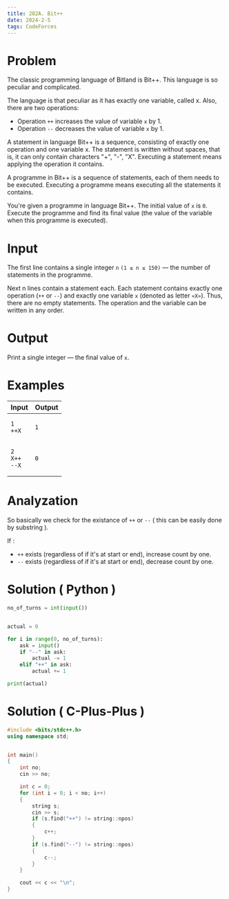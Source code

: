 ```yaml
---
title: 282A. Bit++
date: 2024-2-5
tags: CodeForces
---
```


# Problem

The classic programming language of Bitland is Bit++. This language is so peculiar and complicated.

The language is that peculiar as it has exactly one variable, called x. Also, there are two operations:

*    Operation `++` increases the value of variable `x` by 1.
*    Operation `--` decreases the value of variable `x` by 1. 

A statement in language Bit++ is a sequence, consisting of exactly one operation and one variable x. The statement is written without spaces, that is, it can only contain characters "+", "-", "X". Executing a statement means applying the operation it contains.

A programme in Bit++ is a sequence of statements, each of them needs to be executed. Executing a programme means executing all the statements it contains.

You're given a programme in language Bit++. The initial value of `x` is `0`. Execute the programme and find its final value (the value of the variable when this programme is executed).

# Input

The first line contains a single integer `n` `(1 ≤ n ≤ 150)` — the number of statements in the programme.

Next n lines contain a statement each. Each statement contains exactly one operation (`++` or `--`) and exactly one variable `x` (denoted as letter `«X»`). Thus, there are no empty statements. The operation and the variable can be written in any order.

# Output

Print a single integer — the final value of `x`.


# Examples
<table>
<thead>
  <tr>
    <th>Input</th>
    <th>Output</th>
  </tr>
</thead>
<tbody>
<tr>

<td>
    

```
1
++X
```
    

</td>
<td>

```
1
```
    
    
</td>
</tr>


<tr>

<td>
    

```
2
X++
--X
```
    

</td>
<td>

```
0
```
    
    
</td>
</tr>

</tbody>

</table>



# Analyzation 

So basically we check for the existance of `++` or `--` ( this can be easily done by substring ).

If :
* `++` exists (regardless of if it's at start or end), increase count by one.
* `--` exists (regardless of if it's at start or end), decrease count by one.


# Solution ( Python )

```python
no_of_turns = int(input())


actual = 0

for i in range(0, no_of_turns):
    ask = input()
    if "--" in ask:
        actual -= 1
    elif "++" in ask:
        actual += 1

print(actual) 
```


# Solution ( C-Plus-Plus )

```cpp
#include <bits/stdc++.h>
using namespace std;


int main()
{
    int no;
    cin >> no;

    int c = 0;
    for (int i = 0; i < no; i++)
    {
        string s;
        cin >> s;
        if (s.find("++") != string::npos)
        {
            c++;
        }
        if (s.find("--") != string::npos)
        {
            c--;
        }
    }

    cout << c << "\n";
}
```